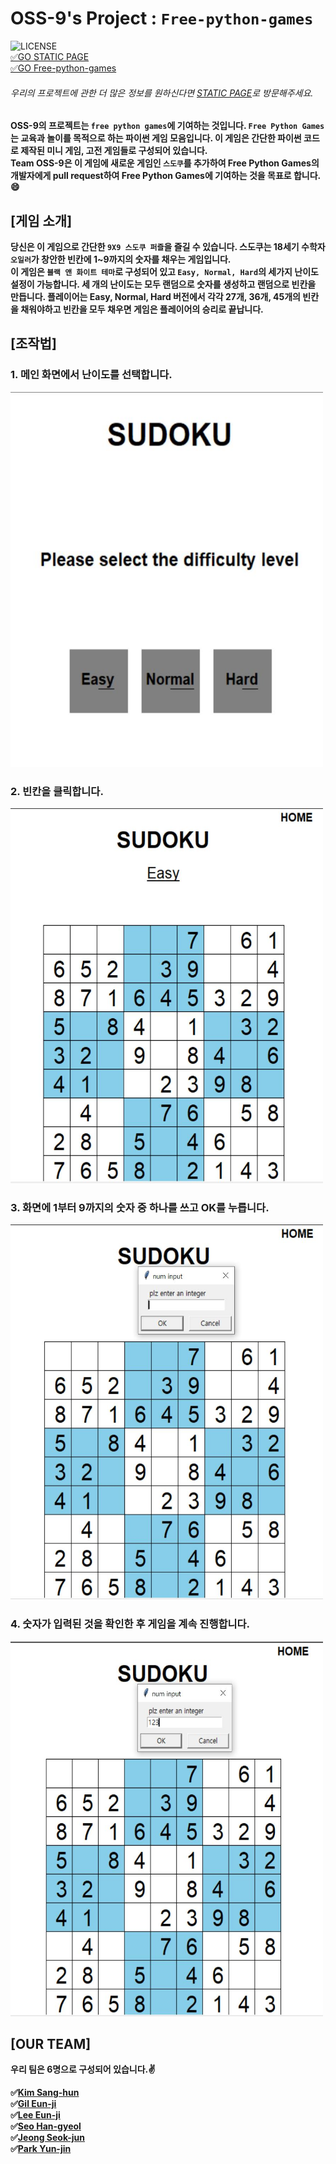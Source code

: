 # OSS-9's Project : `Free-python-games`
![LICENSE](https://img.shields.io/badge/license-MIT-lightgrey.svg)<br>
[&#9989;GO STATIC PAGE](https://20-2-skku-oss.github.io/2020-2-OSS-9/)<br>
[&#9989;GO Free-python-games](https://github.com/20-2-SKKU-OSS/free-python-games)
###### 우리의 프로젝트에 관한 더 많은 정보를 원하신다면 [STATIC PAGE](https://20-2-skku-oss.github.io/2020-2-OSS-9/)로 방문해주세요.<br>

**OSS-9의 프로젝트는 `free python games`에 기여하는 것입니다. `Free Python Games` 는 교육과 놀이를 목적으로 하는 파이썬 게임 모음입니다. 이 게임은 간단한 파이썬 코드로 제작된 미니 게임, 고전 게임들로 구성되어 있습니다.<br>
Team OSS-9은 이 게임에 새로운 게임인 `스도쿠`를 추가하여 Free Python Games의 개발자에게 pull request하여 Free Python Games에 기여하는 것을 목표로 합니다. :smile:**

## [게임 소개]
**당신은 이 게임으로 간단한 `9X9 스도쿠 퍼즐`을 즐길 수 있습니다. 스도쿠는 18세기 수학자 `오일러`가 창안한 빈칸에 1~9까지의 숫자를 채우는 게임입니다.<br>
이 게임은 `블랙 앤 화이트 테마`로 구성되어 있고 `Easy, Normal, Hard`의 세가지 난이도 설정이 가능합니다. 세 개의 난이도는 모두 랜덤으로 숫자를 생성하고 랜덤으로 빈칸을 만듭니다. 플레이어는 Easy, Normal, Hard 버전에서 각각 27개, 36개, 45개의 빈칸을 채워야하고 빈칸을 모두 채우면 게임은 플레이어의 승리로 끝납니다.**

## [조작법]
### 1. 메인 화면에서 난이도를 선택합니다.
<img src="./Image/스도쿠1.JPG" width="500" height="600">

### 2. 빈칸을 클릭합니다.
<img src="./Image/스도쿠2.JPG" width="500" height="600">

### 3. 화면에 1부터 9까지의 숫자 중 하나를 쓰고 OK를 누릅니다.
<img src="./Image/3.JPG" width="500" height="600">

### 4. 숫자가 입력된 것을 확인한 후 게임을 계속 진행합니다.
<img src="./Image/4.JPG" width="500" height="600">

## [OUR TEAM]
**우리 팀은 6명으로 구성되어 있습니다.&#9996;** <br>

**&#9989;[Kim Sang-hun](https://github.com/baldwinIV)<br>
&#9989;[Gil Eun-ji](https://github.com/EunJiGil)<br>
&#9989;[Lee Eun-ji](https://github.com/eunji0123)<br>
&#9989;[Seo Han-gyeol](https://github.com/Seo-han-gyeol)<br>
&#9989;[Jeong Seok-jun](https://github.com/June1010)<br>
&#9989;[Park Yun-jin](https://github.com/younjin0520)<br>**
